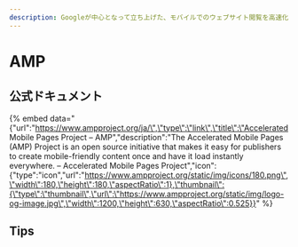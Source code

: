 ```yaml
---
description: Googleが中心となって立ち上げた、モバイルでのウェブサイト閲覧を高速化することを目的とするオープンソースライブラリ
---
```


# AMP

## 公式ドキュメント

{% embed data="{\"url\":\"https://www.ampproject.org/ja/\",\"type\":\"link\",\"title\":\"Accelerated Mobile Pages Project – AMP\",\"description\":\"The Accelerated Mobile Pages \(AMP\) Project is an open source initiative that makes it easy for publishers to create mobile-friendly content once and have it load instantly everywhere. – Accelerated Mobile Pages Project\",\"icon\":{\"type\":\"icon\",\"url\":\"https://www.ampproject.org/static/img/icons/180.png\",\"width\":180,\"height\":180,\"aspectRatio\":1},\"thumbnail\":{\"type\":\"thumbnail\",\"url\":\"https://www.ampproject.org/static/img/logo-og-image.jpg\",\"width\":1200,\"height\":630,\"aspectRatio\":0.525}}" %}

## Tips



